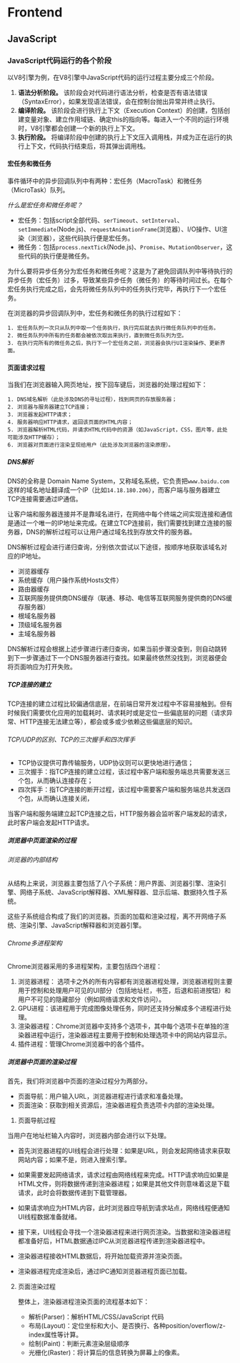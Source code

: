# Frontend

## JavaScript

### JavaScript代码运行的各个阶段

以V8引擎为例，在V8引擎中JavaScript代码的运行过程主要分成三个阶段。

1. **语法分析阶段。** 该阶段会对代码进行语法分析，检查是否有语法错误（SyntaxError），如果发现语法错误，会在控制台抛出异常并终止执行。
2. **编译阶段。** 该阶段会进行执行上下文（Execution Context）的创建，包括创建变量对象、建立作用域链、确定this的指向等。每进入一个不同的运行环境时，V8引擎都会创建一个新的执行上下文。
3. **执行阶段。**  将编译阶段中创建的执行上下文压入调用栈，并成为正在运行的执行上下文，代码执行结束后，将其弹出调用栈。

#### 宏任务和微任务

事件循环中的异步回调队列中有两种：宏任务（MacroTask）和微任务（MicroTask）队列。

*什么是宏任务和微任务呢？*

- 宏任务：包括script全部代码、`serTimeout`、`setInterval`、`setImmediate`(Node.js)、`requestAnimationFrame`(浏览器）、I/O操作、UI渲染（浏览器），这些代码执行便是宏任务。
- 微任务：包括`process.nextTick`(Node.js)、`Promise`、`MutationObserver`，这些代码的执行便是微任务。

为什么要将异步任务分为宏任务和微任务呢？这是为了避免回调队列中等待执行的异步任务（宏任务）过多，导致某些异步任务（微任务）的等待时间过长。在每个宏任务执行完成之后，会先将微任务队列中的任务执行完毕，再执行下一个宏任务。

在浏览器的异步回调队列中，宏任务和微任务的执行过程如下：

 	1. 宏任务队列一次只从队列中取一个任务执行，执行完后就去执行微任务队列中的任务。
 	2. 微任务队列中所有的任务都会被依次取出来执行，直到微任务队列为空。
 	3. 在执行完所有的微任务之后，执行下一个宏任务之前，浏览器会执行UI渲染操作、更新界面。

#### 页面请求过程

当我们在浏览器输入网页地址，按下回车键后，浏览器的处理过程如下：

	1. DNS域名解析（此处涉及DNS的寻址过程），找到网页的存放服务器；
	2. 浏览器与服务器建立TCP连接；
	3. 浏览器发起HTTP请求；
	4. 服务器响应HTTP请求，返回该页面的HTML内容；
	5. 浏览器解析HTML代码，并请求HTML代码中的资源（如JavaScript，CSS，图片等，此处可能涉及HTTP缓存）；
	6. 浏览器对页面进行渲染呈现给用户（此处涉及浏览器的渲染原理）。

##### DNS解析

DNS的全称是 Domain Name System，又称域名系统，它负责把`www.baidu.com`这样的域名地址翻译成一个IP（比如`14.18.180.206`），而客户端与服务器建立TCP连接需要通过IP通信。

让客户端和服务器连接并不是靠域名进行，在网络中每个终端之间实现连接和通信是通过一个唯一的IP地址来完成。在建立TCP连接前，我们需要找到建立连接的服务器，DNS的解析过程可以让用户通过域名找到存放文件的服务器。

DNS解析过程会进行递归查询，分别依次尝试以下途径，按顺序地获取该域名对应的IP地址。

- 浏览器缓存
- 系统缓存（用户操作系统Hosts文件）
- 路由器缓存
- 互联网服务提供商DNS缓存（联通、移动、电信等互联网服务提供商的DNS缓存服务器）
- 根域名服务器
- 顶级域名服务器
- 主域名服务器

DNS解析过程会根据上述步骤进行递归查询，如果当前步骤没查到，则自动跳转到下一步骤通过下一个DNS服务器进行查找。如果最终依然没找到，浏览器便会将页面响应为打开失败。



##### TCP连接的建立

TCP连接的建立过程比较偏通信底层，在前端日常开发过程中不容易接触到。但有时候我们需要优化应用的加载耗时、请求耗时或是定位一些偏底层的问题（请求异常、HTTP连接无法建立等），都会或多或少依赖这些偏底层的知识。

###### TCP/UDP的区别、TCP的三次握手和四次挥手

- TCP协议提供可靠传输服务，UDP协议则可以更快地进行通信；
- 三次握手：指TCP连接的建立过程，该过程中客户端和服务端总共需要发送三个包，从而确认连接存在；
- 四次挥手：指TCP连接的断开过程，该过程中需要客户端和服务端总共发送四个包，从而确认连接关闭，

当客户端和服务端建立起TCP连接之后，HTTP服务器会监听客户端发起的请求，此时客户端会发起HTTP请求。



##### 浏览器中页面渲染的过程

###### 浏览器的内部结构

从结构上来说，浏览器主要包括了八个子系统：用户界面、浏览器引擎、渲染引擎、网络子系统、JavaScript解释器、XML解释器、显示后端、数据持久性子系统。

这些子系统组合构成了我们的浏览器。页面的加载和渲染过程，离不开网络子系统、渲染引擎、JavaScript解释器和浏览器引擎。

###### Chrome多进程架构

Chrome浏览器采用的多进程架构，主要包括四个进程：

1. 浏览器进程： 选项卡之外的所有内容都有浏览器进程处理，浏览器进程则主要用于控制和处理用户可见的UI部分（包括地址栏，书签，后退和前进按钮）和用户不可见的隐藏部分（例如网络请求和文件访问）。
2. GPU进程：该进程用于完成图像处理任务，同时还支持分解成多个进程进行处理。
3. 渲染器进程：Chrome浏览器中支持多个选项卡，其中每个选项卡在单独的渲染器进程中运行，渲染器进程主要用于控制和处理选项卡中的网站内容显示。
4. 插件进程：管理Chrome浏览器中的各个插件。

##### 浏览器中页面的渲染过程

首先，我们将浏览器中页面的渲染过程分为两部分。

- 页面导航：用户输入URL，浏览器进程进行请求和准备处理。
- 页面渲染：获取到相关资源后，渲染器进程负责选项卡内部的渲染处理。

1. 页面导航过程

当用户在地址栏输入内容时，浏览器内部会进行以下处理。

- 首先浏览器进程的UI线程会进行处理：如果是URL，则会发起网络请求来获取网站内容；如果不是，则进入搜索引擎。

- 如果需要发起网络请求，请求过程由网络线程来完成。HTTP请求响应如果是HTML文件，则将数据传递到渲染器进程；如果是其他文件则意味着这是下载请求，此时会将数据传递到下载管理器。

- 如果请求响应为HTML内容，此时浏览器应导航到请求站点，网络线程便通知UI线程数据准备就绪。

- 接下来，UI线程会寻找一个渲染器进程来进行网页渲染。当数据和渲染器进程都准备好后，HTML数据通过IPC从浏览器进程传递到渲染器进程中。

- 渲染器进程接收HTML数据后，将开始加载资源并渲染页面。

- 渲染器进程完成渲染后，通过IPC通知浏览器进程页面已加载。

2. 页面渲染过程

   整体上，渲染器进程渲染页面的流程基本如下：

   - 解析(Parser)：解析HTML/CSS/JavaScript 代码
   - 布局(Layout)：定位坐标和大小、是否换行、各种position/overflow/z-index属性等计算。
   - 绘制(Paint)：判断元素渲染层级顺序
   - 光栅化(Raster)：将计算后的信息转换为屏幕上的像素。

